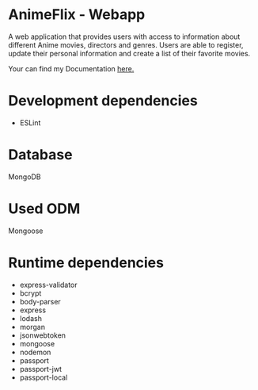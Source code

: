# AnimeFlix - Webapp

A web application that provides users with access to information about different Anime movies, directors and genres. Users are able to register, update their personal information and create a list of their favorite movies.

Your can find my Documentation [here.](https://anime-flix-db.herokuapp.com/users)
 
# Development dependencies

- ESLint

# Database

MongoDB


# Used ODM

Mongoose

# Runtime dependencies

- express-validator
- bcrypt
- body-parser
- express 
- lodash
- morgan
- jsonwebtoken
- mongoose 
- nodemon
- passport
- passport-jwt
- passport-local
